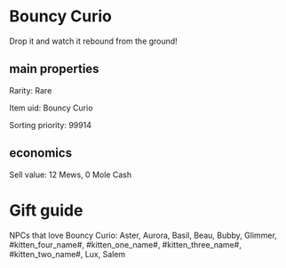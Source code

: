 # Bouncy Curio

Drop it and watch it rebound from the ground!

## main properties

Rarity: Rare

Item uid: Bouncy Curio

Sorting priority: 99914

## economics

Sell value: 12 Mews, 0 Mole Cash

# Gift guide

NPCs that love Bouncy Curio: Aster, Aurora, Basil, Beau, Bubby, Glimmer, #kitten_four_name#, #kitten_one_name#, #kitten_three_name#, #kitten_two_name#, Lux, Salem
